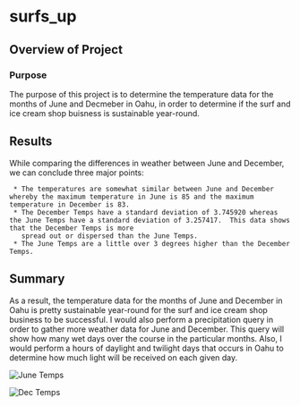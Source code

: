 # surfs_up

## Overview of Project

### Purpose
The purpose of this project is to determine the temperature data for the months of June and Decmeber in Oahu, in order to determine if the surf and ice cream shop buisness is sustainable year-round.

## Results
While comparing the differences in weather between June and December, we can conclude three major points:

     * The temperatures are somewhat similar between June and December whereby the maximum temperature in June is 85 and the maximum temperature in December is 83. 
     * The December Temps have a standard deviation of 3.745920 whereas the June Temps have a standard deviation of 3.257417.  This data shows that the December Temps is more  
       spread out or dispersed than the June Temps.
     * The June Temps are a little over 3 degrees higher than the December Temps.
     
## Summary
As a result, the temperature data for the months of June and December in Oahu is pretty sustainable year-round for the surf and ice cream shop business to be successful.
I would also perform a precipitation query in order to gather more weather data for June and December.  This query will show how many wet days over the course in the particular months.  Also, I would perform a hours of daylight and twilight days that occurs in Oahu to determine how much light will be received on each given day. 

![June Temps](https://user-images.githubusercontent.com/97000059/156910651-66fce31c-3547-49fd-9a68-dfdd8d629b85.png)

![Dec Temps](https://user-images.githubusercontent.com/97000059/156910659-bcd13620-1bfd-43b4-b3a3-8a2fe4f85005.png)



